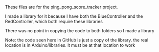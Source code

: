 These files are for the ping_pong_score_tracker project.

I made a library for it because I have both the BlueController and the RedController, which both require these libraries

There was no point in copying the code to both folders so I made a library

Note: the code seen here in GitHub is just a copy of the library. the real location is in Arduino/libraries. it must be at that location to work